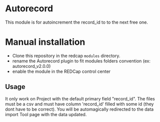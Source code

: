 # Autorecord

This module is for autoincrement the record_id to to the next free one.


# Manual installation

- Clone this repository in the redcap `modules` directory.
- rename the Autorecord plugin to fit modules folders convention (ex: autorecord_v2.0.0)
- enable the module in the REDCap control center

## Usage

It only work on Project with the default primary field "record_id". The files must be a csv and must have column 'record_id' filled with some id (they dont have to be correct).
You will be automagically redirected to the data import Tool page with the data updated.


